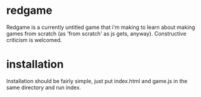 # redgame
Redgame is a currently untitled game that i'm making to learn about making games from scratch (as 'from scratch' as js gets, anyway). Constructive criticism is welcomed.

# installation
Installation should be fairly simple, just put index.html and game.js in the same directory and run index.
